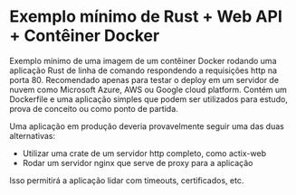 # Exemplo mínimo de Rust + Web API + Contêiner Docker
Exemplo mínimo de uma imagem de um contêiner Docker rodando uma aplicação Rust de linha de comando respondendo a requisições http na porta 80.
Recomendado apenas para testar o deploy em um servidor de nuvem como Microsoft Azure, AWS ou Google cloud platform.
Contém um Dockerfile e uma aplicação simples que podem ser utilizados para estudo, prova de conceito ou como ponto de partida.

Uma aplicação em produção deveria provavelmente seguir uma das duas alternativas:
* Utilizar uma crate de um servidor http completo, como actix-web
* Rodar um servidor nginx que serve de proxy para a aplicação

Isso permitirá a aplicação lidar com timeouts, certificados, etc.